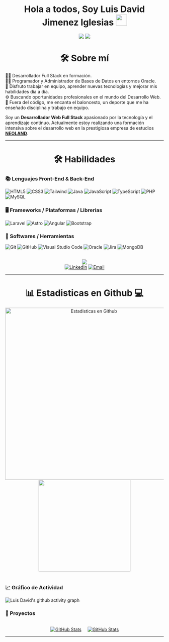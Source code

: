 
<h1 align="center"><b>Hola a todos,  Soy Luis David Jimenez Iglesias </b><img src="https://media.giphy.com/media/hvRJCLFzcasrR4ia7z/giphy.gif" width="35"></h1>
<div align="center">
  <img src="https://img.shields.io/badge/Age-22-blue" />
  <img src="https://img.shields.io/badge/Languages-Español%20%26%20English-red" />
</div>

<h1 align="center"> 🛠️ Sobre mí </h1>

👨‍💻 Desarrollador Full Stack en formación. <br>
👨‍💻 Programador y Administrador de Bases de Datos en entornos Oracle. <br>
👥 Disfruto trabajar en equipo, aprender nuevas tecnologías y mejorar mis habilidades día a día. <br>
⚙️ Buscando oportunidades profesionales en el mundo del Desarrollo Web. <br>
🏀 Fuera del código, me encanta el baloncesto, un deporte que me ha enseñado disciplina y trabajo en equipo. <br>

Soy un **Desarrollador Web Full Stack** apasionado por la tecnología y el aprendizaje continuo.
Actualmente estoy realizando una formación intensiva sobre el desarrollo web en la prestigiosa empresa de estudios **[NEOLAND](https://neoland.es/)**.

----

<h1 align="center"> 🛠️ Habilidades </h1>

<p align="center">
    
#### <h3> 📚 Lenguajes Front-End & Back-End </h3>
  ![HTML5](https://img.shields.io/badge/HTML5%20-%23E34F26.svg?style=for-the-badge&logo=html5&logoColor=white)
  ![CSS3](https://img.shields.io/badge/css3-%231572B6.svg?style=for-the-badge&logo=css3&logoColor=white)
  ![Tailwind](https://img.shields.io/badge/Tailwind_CSS-grey?style=for-the-badge&logo=tailwind-css&logoColor=38B2AC)
  ![Java](https://img.shields.io/badge/Java-ED8B00?style=for-the-badge&logo=openjdk&logoColor=white)
  ![JavaScript](https://img.shields.io/badge/JavaScript%20-%23F7DF1E.svg?style=for-the-badge&logo=javascript&logoColor=black)
  ![TypeScript](https://img.shields.io/badge/typescript-%23007ACC.svg?style=for-the-badge&logo=typescript&logoColor=white)
  ![PHP](https://img.shields.io/badge/PHP-%23777BB4.svg?style=for-the-badge&logo=php&logoColor=white)
  ![MySQL](https://img.shields.io/badge/mysql-4479A1.svg?style=for-the-badge&logo=mysql&logoColor=white)

#### <h3> 🖥️ Frameworks / Plataformas / Librerias </h3>
  ![Laravel](https://img.shields.io/badge/Laravel-%23FF2D20.svg?style=for-the-badge&logo=laravel&logoColor=white)
  ![Astro](https://img.shields.io/badge/astro-%232C2052.svg?style=for-the-badge&logo=astro&logoColor=white)
  ![Angular](https://img.shields.io/badge/Angular-DD0031?style=for-the-badge&logo=angular&logoColor=white)
  ![Bootstrap](https://img.shields.io/badge/bootstrap-%238511FA.svg?style=for-the-badge&logo=bootstrap&logoColor=white)
  
#### <h3> 🔧 Softwares / Herramientas </h3>
  ![Git](https://img.shields.io/badge/git-%23F05033.svg?style=for-the-badge&logo=git&logoColor=white)
  ![GitHub](https://img.shields.io/badge/github-%23121011.svg?style=for-the-badge&logo=github&logoColor=white)
  ![Visual Studio Code](https://img.shields.io/badge/Visual%20Studio%20Code-0078d7.svg?style=for-the-badge&logo=visual-studio-code&logoColor=white)
  ![Oracle](https://img.shields.io/badge/Oracle-F80000?style=for-the-badge&logo=oracle&logoColor=white)
  ![Jira](https://img.shields.io/badge/jira-%230A0FFF.svg?style=for-the-badge&logo=jira&logoColor=white)
  ![MongoDB](https://img.shields.io/badge/MongoDB-%234ea94b.svg?style=for-the-badge&logo=mongodb&logoColor=white)

</p>

<br>

<div align="center">
 <picture>
   <img src="https://github.com/7oSkaaa/7oSkaaa/blob/main/Images/Connect-with-me.gif?raw=true" heigth="100px">
 </picture>

 <br>
 <a href="https://www.linkedin.com/in/luis-david-jimenez-iglesias-02aba029a/" target="_blank"><img src="https://img.shields.io/static/v1?style=for-the-badge&message=Luis%20David%20Jimenez%20Iglesias&color=0A66C2&logo=LinkedIn&logoColor=FFFFFF&label=" alt="LinkedIn"/></a>
 <a href="mailto:jimeneziglesiasd@gmail.com?subject=Hola Luis David, Encantado de conocerte!" target="_blank"><img alt="Email" src="https://img.shields.io/static/v1?style=for-the-badge&message=jimeneziglesiasd@gmail.com&color=EA4335&logo=Gmail&logoColor=FFFFFF&label=" /></a>
 
</div>

----

<h1 align="center"> 📊 Estadisticas en Github 💻 </h1>

<div align="center">
  <a href="https://github.com/anuraghazra/github-readme-stats">
  <img alt="Estadisticas en Github" src="https://github-readme-stats.vercel.app/api?username=LuisDavidJimenez&show_icons=true&count_private=true&locale=en&theme=chartreuse-dark&layout=compact&hide=issues" width="548px"/></a>
  <img src="https://github-readme-stats.vercel.app/api/top-langs?username=LuisDavidJimenez&langs_count=10&show_icons=true&locale=es&theme=outrun"  width="292px"/>
</div>
<br/>
	
#### <h3> 📈 Gráfico de Actividad </h3>
![Luis David's github activity graph](https://github-readme-activity-graph.vercel.app/graph?username=LuisDavidJimenez&theme=github-compact)

<h3> 📂 Proyectos </h3>

<br>

<div align="center">
  <a href="https://github.com/LuisDavidJimenez/mi-primer-proyecto"><img src="https://github-readme-stats.vercel.app/api/pin/?username=LuisDavidJimenez&repo=mi-primer-proyecto&theme=tokyonight" alt="GitHub Stats" /></a>
  &nbsp;&nbsp;&nbsp;
  <a href="https://github.com/LuisDavidJimenez/portfolio-javascript"><img src="https://github-readme-stats.vercel.app/api/pin/?username=LuisDavidJimenez&repo=portfolio-javascript&theme=tokyonight" alt="GitHub Stats" /></a>
</div>

----
